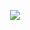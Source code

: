 <p align="center"><img src="https://user-images.githubusercontent.com/74750414/169188784-680014eb-ae5a-4062-b9c0-40276f28a261.png" /></p>